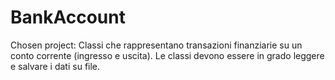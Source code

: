 # BankAccount
Chosen project: 
Classi che rappresentano transazioni finanziarie su un conto corrente (ingresso e uscita). Le classi devono essere in grado leggere e salvare i dati su file.

